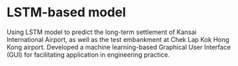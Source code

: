 # LSTM-based model
Using LSTM model to predict the long-term settlement of Kansai International Airport, as well as the test embankment at Chek Lap Kok Hong Kong airport.
Developed a machine learning-based Graphical User Interface (GUI) for facilitating application in engineering practice.

